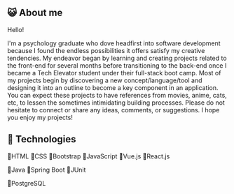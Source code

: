 ## 😺 About me
Hello! 

I'm a psychology graduate who dove headfirst into software development because I found the endless possibilities it offers satisfy my creative tendencies. My endeavor began by learning and creating projects related to the front-end for several months before transitioning to the back-end once I became a Tech Elevator student under their full-stack boot camp. Most of my projects begin by discovering a new concept/language/tool and designing it into an outline to become a key component in an application. You can expect these projects to have references from movies, anime, cats, etc, to lessen the sometimes intimidating building processes. Please do not hesitate to connect or share any ideas, comments, or suggestions. I hope you enjoy my projects!    

## 💾 Technologies

🔸HTML
🔸CSS
🔸Bootstrap
🔸JavaScript
🔸Vue.js
🔸React.js

🔹Java
🔹Spring Boot
🔹JUnit

🔺PostgreSQL







 



<!---
Marcelino-G/Marcelino-G is a ✨ special ✨ repository because its `README.md` (this file) appears on your GitHub profile.
You can click the Preview link to take a look at your changes.
--->
